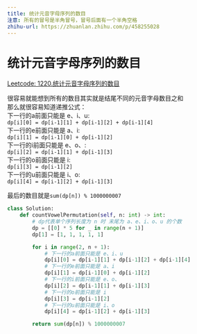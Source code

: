 ```yaml
---
title: 统计元音字母序列的数目
注意: 所有的冒号是半角冒号，冒号后面有一个半角空格
zhihu-url: https://zhuanlan.zhihu.com/p/458255028
---
```


# 统计元音字母序列的数目
[Leetcode: 1220.统计元音字母序列的数目](https://leetcode-cn.com/problems/count-vowels-permutation/)

很容易就能想到所有的数目其实就是结尾不同的元音字母数目之和\
那么就很容易知道递推公式：\
下一行的a前面只能是 e、i、u:\
`dp[i][0] = dp[i-1][1] + dp[i-1][2] + dp[i-1][4]`\
下一行的e前面只能是 a、i:\
`dp[i][1] = dp[i-1][0] + dp[i-1][2]`\
下一行的i前面只能是 e、o、:\
`dp[i][2] = dp[i-1][1] + dp[i-1][3]`\
下一行的o前面只能是 i:\
`dp[i][3] = dp[i-1][2]`\
下一行的u前面只能是 i、o:\
`dp[i][4] = dp[i-1][2] + dp[i-1][3]`

最后的数目就是`sum(dp[n]) % 1000000007`
```python
class Solution:
    def countVowelPermutation(self, n: int) -> int:
        # dp代表单个序列长度为 n 时 末尾为 a、e、i、o、u 的个数
        dp = [[0] * 5 for _ in range(n + 1)]
        dp[1] = [1, 1, 1, 1, 1]

        for i in range(2, n + 1):
            # 下一行的a前面只能是 e、i、u
            dp[i][0] = dp[i-1][1] + dp[i-1][2] + dp[i-1][4]
            # 下一行的e前面只能是 a、i
            dp[i][1] = dp[i-1][0] + dp[i-1][2]
            # 下一行的i前面只能是 e、o、
            dp[i][2] = dp[i-1][1] + dp[i-1][3]
            # 下一行的o前面只能是 i
            dp[i][3] = dp[i-1][2]
            # 下一行的u前面只能是 i、o
            dp[i][4] = dp[i-1][2] + dp[i-1][3]

        return sum(dp[n]) % 1000000007           
        
```